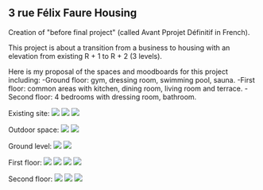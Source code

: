 ## 3 rue Félix Faure Housing



Creation of "before final project" (called Avant Pprojet Définitif in French).


This project is about a transition from a business to housing with an elevation from existing R + 1 to R + 2 (3 levels).


Here is my proposal of the spaces and moodboards for this project including:
-Ground floor: gym, dressing room, swimming pool, sauna.
-First floor: common areas with kitchen, dining room, living room and terrace.
-Second floor: 4 bedrooms with dressing room, bathroom.


Existing site:
![](existant1.png?raw=true)
![](existant2.png?raw=true)
![](existant3.png?raw=true)

Outdoor space:
![](3D.png?raw=true)
![](MB1.png?raw=true)

Ground level:
![](planRDC.png?raw=true)
![](MB3.png?raw=true)

First floor:
![](planR+1.png?raw=true)
![](MB2.png?raw=true)
![](MB4.png?raw=true)
![](MB5.png?raw=true)

Second floor:
![](planR+2.png?raw=true)
![](MB6.png?raw=true)
![](MB7.png?raw=true)
